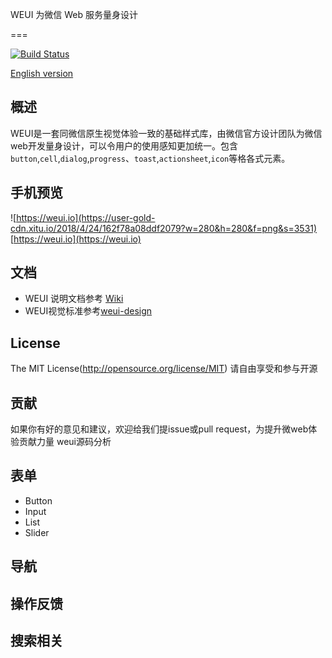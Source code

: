 WEUI 为微信 Web 服务量身设计

===

[![Build Status](https://user-gold-cdn.xitu.io/2018/4/24/162f7821139fc1c8)](https://travis-ci.org/Tencent/weui)

[English version](README.md)

## 概述

WEUI是一套同微信原生视觉体验一致的基础样式库，由微信官方设计团队为微信web开发量身设计，可以令用户的使用感知更加统一。包含`button`,`cell`,`dialog`,`progress`、`toast`,`actionsheet`,`icon`等格各式元素。

## 手机预览
![https://weui.io](https://user-gold-cdn.xitu.io/2018/4/24/162f78a08ddf2079?w=280&h=280&f=png&s=3531)
[https://weui.io](https://weui.io)

## 文档
- WEUI 说明文档参考 [Wiki](https://github.com/Tencent/weui/wiki)
- WEUI视觉标准参考[weui-design](https://github.com/Tencent/weui/weui-design)

## License
The MIT License(http://opensource.org/license/MIT)
请自由享受和参与开源

## 贡献
如果你有好的意见和建议，欢迎给我们提issue或pull request，为提升微web体验贡献力量
weui源码分析

## 表单
- Button
- Input
- List
- Slider

## 导航

## 操作反馈

## 搜索相关

